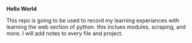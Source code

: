 **Hello World**

This repo is going to be used to record my learning experiances with learning the web section of python. this inclues modules, scraping, and more. I will add notes to every file and project.